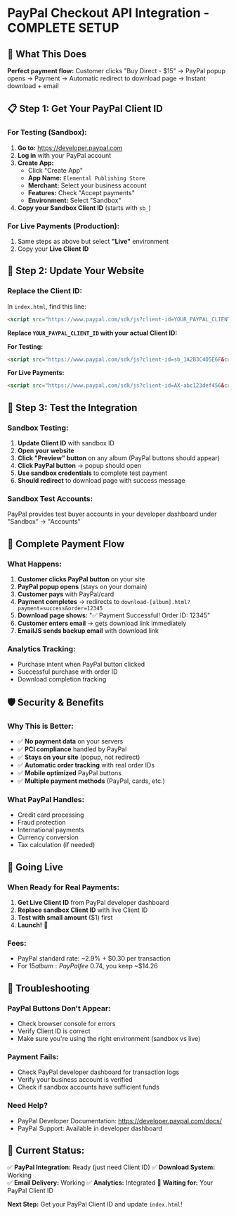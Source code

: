 # PayPal Checkout API Integration - COMPLETE SETUP

## 🚀 What This Does
**Perfect payment flow:** Customer clicks "Buy Direct - $15" → PayPal popup opens → Payment → Automatic redirect to download page → Instant download + email

## 📋 Step 1: Get Your PayPal Client ID

### For Testing (Sandbox):
1. **Go to:** https://developer.paypal.com
2. **Log in** with your PayPal account
3. **Create App:**
   - Click "Create App"
   - **App Name:** `Elemental Publishing Store`
   - **Merchant:** Select your business account
   - **Features:** Check "Accept payments"
   - **Environment:** Select "Sandbox"
4. **Copy your Sandbox Client ID** (starts with `sb_`)

### For Live Payments (Production):
1. Same steps as above but select **"Live"** environment
2. Copy your **Live Client ID**

## 📝 Step 2: Update Your Website

### Replace the Client ID:
In `index.html`, find this line:
```html
<script src="https://www.paypal.com/sdk/js?client-id=YOUR_PAYPAL_CLIENT_ID&currency=USD"></script>
```

**Replace `YOUR_PAYPAL_CLIENT_ID` with your actual Client ID:**

**For Testing:**
```html
<script src="https://www.paypal.com/sdk/js?client-id=sb_1A2B3C4D5E6F&currency=USD"></script>
```

**For Live Payments:**
```html
<script src="https://www.paypal.com/sdk/js?client-id=AX-abc123def456&currency=USD"></script>
```

## 🧪 Step 3: Test the Integration

### Sandbox Testing:
1. **Update Client ID** with sandbox ID
2. **Open your website**
3. **Click "Preview" button** on any album (PayPal buttons should appear)
4. **Click PayPal button** → popup should open
5. **Use sandbox credentials** to complete test payment
6. **Should redirect** to download page with success message

### Sandbox Test Accounts:
PayPal provides test buyer accounts in your developer dashboard under "Sandbox" → "Accounts"

## 🔄 Complete Payment Flow

### What Happens:
1. **Customer clicks PayPal button** on your site
2. **PayPal popup opens** (stays on your domain)
3. **Customer pays** with PayPal/card
4. **Payment completes** → redirects to `download-[album].html?payment=success&order=12345`
5. **Download page shows:** "✅ Payment Successful! Order ID: 12345"
6. **Customer enters email** → gets download link immediately
7. **EmailJS sends backup email** with download link

### Analytics Tracking:
- Purchase intent when PayPal button clicked
- Successful purchase with order ID
- Download completion tracking

## 🛡️ Security & Benefits

### Why This is Better:
- ✅ **No payment data** on your servers
- ✅ **PCI compliance** handled by PayPal  
- ✅ **Stays on your site** (popup, not redirect)
- ✅ **Automatic order tracking** with real order IDs
- ✅ **Mobile optimized** PayPal buttons
- ✅ **Multiple payment methods** (PayPal, cards, etc.)

### What PayPal Handles:
- Credit card processing
- Fraud protection  
- International payments
- Currency conversion
- Tax calculation (if needed)

## 🚀 Going Live

### When Ready for Real Payments:
1. **Get Live Client ID** from PayPal developer dashboard
2. **Replace sandbox Client ID** with live Client ID
3. **Test with small amount** ($1) first
4. **Launch!** 🎉

### Fees:
- PayPal standard rate: ~2.9% + $0.30 per transaction
- For $15 album: PayPal fee ~$0.74, you keep ~$14.26

## 🔧 Troubleshooting

### PayPal Buttons Don't Appear:
- Check browser console for errors
- Verify Client ID is correct
- Make sure you're using the right environment (sandbox vs live)

### Payment Fails:
- Check PayPal developer dashboard for transaction logs
- Verify your business account is verified
- Check if sandbox accounts have sufficient funds

### Need Help?
- PayPal Developer Documentation: https://developer.paypal.com/docs/
- PayPal Support: Available in developer dashboard

## 🎯 Current Status:
✅ **PayPal Integration:** Ready (just need Client ID)
✅ **Download System:** Working  
✅ **Email Delivery:** Working
✅ **Analytics:** Integrated
🔄 **Waiting for:** Your PayPal Client ID

**Next Step:** Get your PayPal Client ID and update `index.html`!

